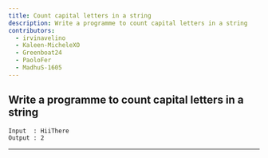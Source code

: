 ```yaml
---
title: Count capital letters in a string
description: Write a programme to count capital letters in a string
contributors:
  - irvinavelino
  - Kaleen-MicheleXO
  - Greenboat24
  - PaoloFer
  - MadhuS-1605
---
```


## Write a programme to count capital letters in a string

```txt
Input  : HiiThere
Output : 2
```

---
